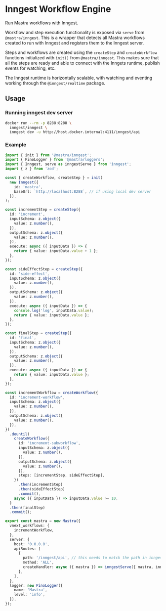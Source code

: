 # Inngest Workflow Engine

Run Mastra workflows with Inngest.

Workflow and step execution functionality is exposed via `serve` from `@mastra/inngest`.
This is a wrapper that detects all Mastra workflows created to run with Inngest and registers them to the Inngest server.

Steps and workflows are created using the `createStep` and `createWorkflow` functions initialized with `init()` from `@mastra/inngest`.
This makes sure that all the steps are ready and able to connect with the Inngets runtime, publish events for watching, etc.

The Inngest runtime is horizontally scalable, with watching and eventing working through the `@inngest/realtime` package.

## Usage

### Running inngest dev server

```bash
docker run --rm -p 8288:8288 \
  inngest/inngest \
  inngest dev -u http://host.docker.internal:4111/inngest/api
```

### Example

```ts
import { init } from '@mastra/inngest';
import { PinoLogger } from '@mastra/loggers';
import { Inngest, serve as inngestServe } from 'inngest';
import { z } from 'zod';

const { createWorkflow, createStep } = init(
  new Inngest({
    id: 'mastra',
    baseUrl: `http://localhost:8288`, // if using local dev server
  }),
);

const incrementStep = createStep({
  id: 'increment',
  inputSchema: z.object({
    value: z.number(),
  }),
  outputSchema: z.object({
    value: z.number(),
  }),
  execute: async ({ inputData }) => {
    return { value: inputData.value + 1 };
  },
});

const sideEffectStep = createStep({
  id: 'side-effect',
  inputSchema: z.object({
    value: z.number(),
  }),
  outputSchema: z.object({
    value: z.number(),
  }),
  execute: async ({ inputData }) => {
    console.log('log', inputData.value);
    return { value: inputData.value };
  },
});

const finalStep = createStep({
  id: 'final',
  inputSchema: z.object({
    value: z.number(),
  }),
  outputSchema: z.object({
    value: z.number(),
  }),
  execute: async ({ inputData }) => {
    return { value: inputData.value };
  },
});

const incrementWorkflow = createWorkflow({
  id: 'increment-workflow',
  inputSchema: z.object({
    value: z.number(),
  }),
  outputSchema: z.object({
    value: z.number(),
  }),
})
  .dountil(
    createWorkflow({
      id: 'increment-subworkflow',
      inputSchema: z.object({
        value: z.number(),
      }),
      outputSchema: z.object({
        value: z.number(),
      }),
      steps: [incrementStep, sideEffectStep],
    })
      .then(incrementStep)
      .then(sideEffectStep)
      .commit(),
    async ({ inputData }) => inputData.value >= 10,
  )
  .then(finalStep)
  .commit();

export const mastra = new Mastra({
  vnext_workflows: {
    incrementWorkflow,
  },
  server: {
    host: '0.0.0.0',
    apiRoutes: [
      {
        path: '/inngest/api', // this needs to match the path in inngest dev server (or production) config
        method: 'ALL',
        createHandler: async ({ mastra }) => inngestServe({ mastra, inngest }),
      },
    ],
  },
  logger: new PinoLogger({
    name: 'Mastra',
    level: 'info',
  }),
});
```
